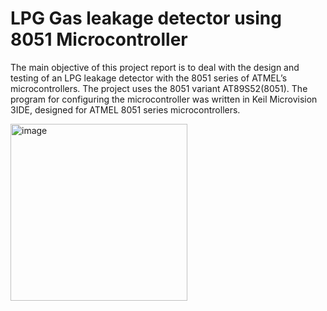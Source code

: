 # LPG Gas leakage detector using 8051 Microcontroller
The main objective of this project report is to deal with the design and testing of an LPG leakage detector with the 8051 series of ATMEL’s microcontrollers. The project uses the 8051 variant AT89S52(8051). The program for configuring the microcontroller was written in Keil Microvision 3IDE, designed for ATMEL 8051 series microcontrollers.

<img width="283" alt="image" src="https://github.com/Ruthvik-reddy-A/LPG-GAS-LEAKAGE-DETECTOR-USING-8051-Microcontroller/assets/73007037/7cd93bc0-2bf9-4bbe-ba0c-8dece193ff5b">
